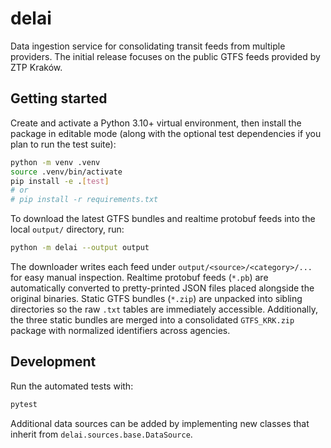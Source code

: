 # delai

Data ingestion service for consolidating transit feeds from multiple providers. The initial release focuses on the public GTFS feeds provided by ZTP Kraków.

## Getting started

Create and activate a Python 3.10+ virtual environment, then install the package in editable mode (along with the optional test dependencies if you plan to run the test suite):

```bash
python -m venv .venv
source .venv/bin/activate
pip install -e .[test]
# or
# pip install -r requirements.txt
```

To download the latest GTFS bundles and realtime protobuf feeds into the local `output/` directory, run:

```bash
python -m delai --output output
```

The downloader writes each feed under `output/<source>/<category>/...` for easy manual inspection.
Realtime protobuf feeds (`*.pb`) are automatically converted to pretty-printed JSON files placed alongside the original binaries.
Static GTFS bundles (`*.zip`) are unpacked into sibling directories so the raw `.txt` tables are immediately accessible.
Additionally, the three static bundles are merged into a consolidated `GTFS_KRK.zip` package with normalized identifiers across agencies.

## Development

Run the automated tests with:

```bash
pytest
```

Additional data sources can be added by implementing new classes that inherit from `delai.sources.base.DataSource`.